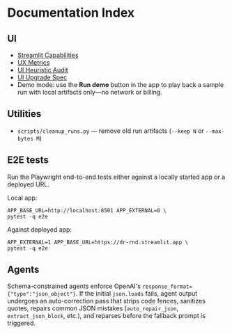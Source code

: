 # Documentation Index

## UI
- [Streamlit Capabilities](UI_RESEARCH.md)
- [UX Metrics](UX_METRICS.md)
- [UI Heuristic Audit](UI_AUDIT.md)
- [UI Upgrade Spec](UI_SPEC.md)
- Demo mode: use the **Run demo** button in the app to play back a sample run with local artifacts only—no network or billing.

## Utilities
- `scripts/cleanup_runs.py` — remove old run artifacts (`--keep N` or `--max-bytes M`)

## E2E tests
Run the Playwright end-to-end tests either against a locally started app or a deployed URL.

Local app:

```
APP_BASE_URL=http://localhost:8501 APP_EXTERNAL=0 \
pytest -q e2e
```

Against deployed app:

```
APP_EXTERNAL=1 APP_BASE_URL=https://dr-rnd.streamlit.app \
pytest -q e2e
```

## Agents

Schema-constrained agents enforce OpenAI's `response_format={"type":"json_object"}`.
If the initial `json.loads` fails, agent output undergoes an auto-correction
pass that strips code fences, sanitizes quotes, repairs common JSON mistakes
(`auto_repair_json`, `extract_json_block`, etc.), and reparses before the
fallback prompt is triggered.
